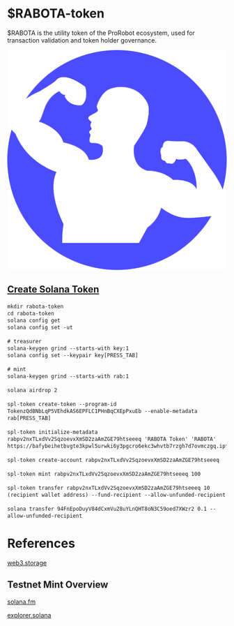 
# $RABOTA-token
$RABOTA is the utility token of the ProRobot ecosystem, used for transaction validation and token holder governance.

![PROROBOT](rabotaToken.png)

## [Create Solana Token](https://solana.com/developers/guides/getstarted/how-to-create-a-token)
    mkdir rabota-token
    cd rabota-token
    solana config get
    solana config set -ut

    # treasurer
    solana-keygen grind --starts-with key:1
    solana config set --keypair key[PRESS_TAB]

    # mint
    solana-keygen grind --starts-with rab:1

    solana airdrop 2

    spl-token create-token --program-id TokenzQdBNbLqP5VEhdkAS6EPFLC1PHnBqCXEpPxuEb --enable-metadata rab[PRESS_TAB]

    spl-token initialize-metadata rabpv2nxTLxdVv2SqzoevxXmSD2zaAmZGE79htseeeq 'RABOTA Token' 'RABOTA' https://bafybeihetbvgte3kpwl5urwki6y3pgcro6ekc3whvtb7rzgh7d7ovmczgq.ipfs.w3s.link/metadata.json

    spl-token create-account rabpv2nxTLxdVv2SqzoevxXmSD2zaAmZGE79htseeeq

    spl-token mint rabpv2nxTLxdVv2SqzoevxXmSD2zaAmZGE79htseeeq 100

    spl-token transfer rabpv2nxTLxdVv2SqzoevxXmSD2zaAmZGE79htseeeq 10 (recipient wallet address) --fund-recipient --allow-unfunded-recipient

    solana transfer 94FnEpoDuyV84dCxmVu28uYLnQHT8oN3C59oed7XWzr2 0.1 --allow-unfunded-recipient

# References
[web3.storage](https://console.web3.storage)

## Testnet Mint Overview
[solana.fm](https://solana.fm/address/rabpv2nxTLxdVv2SqzoevxXmSD2zaAmZGE79htseeeq/tokens?cluster=testnet-solana)

[explorer.solana](https://explorer.solana.com/address/rabpv2nxTLxdVv2SqzoevxXmSD2zaAmZGE79htseeeq?cluster=testnet)

